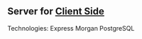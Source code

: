 ## Server for [Client Side](https://github.com/anickacodes/CLNStylez_Site)

Technologies: 
  Express
  Morgan
  PostgreSQL
